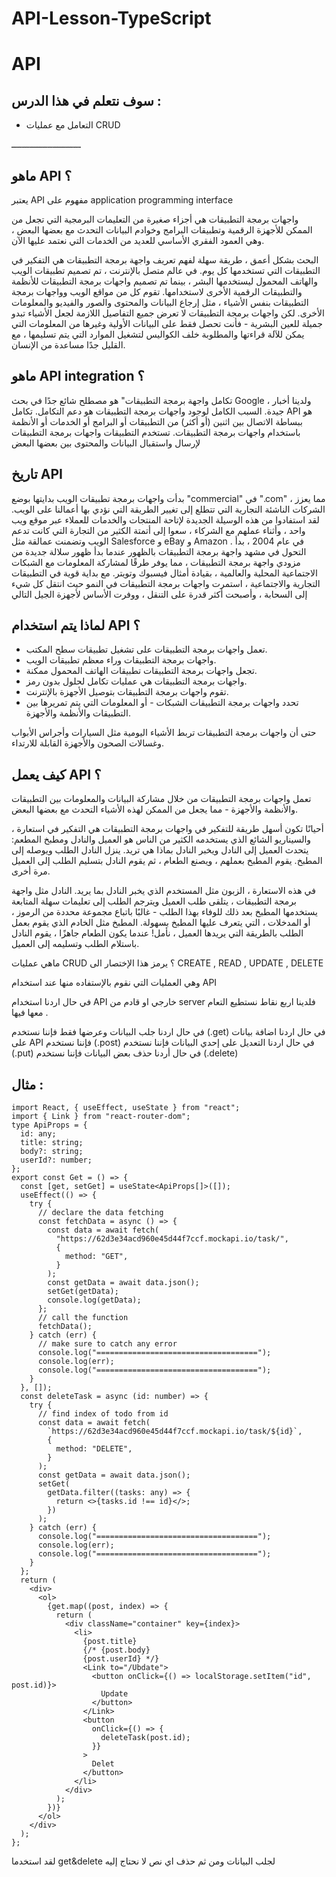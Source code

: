 # API-Lesson-TypeScript

# API

## سوف نتعلم في هذا الدرس :


- التعامل مع عمليات  CRUD 

ـــــــــــــــــــــــــــ



## ماهو API ؟

يعتبر  API مفهوم على  application programming interface 

واجهات برمجة التطبيقات هي أجزاء صغيرة من التعليمات البرمجية التي تجعل من الممكن للأجهزة الرقمية وتطبيقات البرامج وخوادم البيانات التحدث مع بعضها البعض ، وهي العمود الفقري الأساسي للعديد من الخدمات التي نعتمد عليها الآن.

البحث بشكل أعمق ، طريقة سهلة لفهم تعريف واجهة برمجة التطبيقات هي التفكير في التطبيقات التي تستخدمها كل يوم. في عالم متصل بالإنترنت ، تم تصميم تطبيقات الويب والهاتف المحمول ليستخدمها البشر ، بينما تم تصميم واجهات برمجة التطبيقات للأنظمة والتطبيقات الرقمية الأخرى لاستخدامها. تقوم كل من مواقع الويب وواجهات برمجة التطبيقات بنفس الأشياء ، مثل إرجاع البيانات والمحتوى والصور والفيديو والمعلومات الأخرى. لكن واجهات برمجة التطبيقات لا تعرض جميع التفاصيل اللازمة لجعل الأشياء تبدو جميلة للعين البشرية - فأنت تحصل فقط على البيانات الأولية وغيرها من المعلومات التي يمكن للآلة قراءتها والمطلوبة خلف الكواليس لتشغيل الموارد التي يتم تسليمها ، مع القليل جدًا مساعدة من الإنسان.


## ماهو API integration ؟

تكامل واجهة برمجة التطبيقات" هو مصطلح شائع جدًا في بحث Google ، ولدينا أخبار جيدة. السبب الكامل لوجود واجهات برمجة التطبيقات هو دعم التكامل. تكامل API هو ببساطة الاتصال بين اثنين (أو أكثر) من التطبيقات أو البرامج أو الخدمات أو الأنظمة باستخدام واجهات برمجة التطبيقات. تستخدم التطبيقات واجهات برمجة التطبيقات لإرسال واستقبال البيانات والمحتوى بين بعضها البعض


## تاريخ API

بدأت واجهات برمجة تطبيقات الويب بدايتها بوضع "commercial" في ".com" ، مما يعزز الشركات الناشئة التجارية التي تتطلع إلى تغيير الطريقة التي نؤدي بها أعمالنا على الويب. لقد استفادوا من هذه الوسيلة الجديدة لإتاحة المنتجات والخدمات للعملاء عبر موقع ويب واحد ، وأثناء عملهم مع الشركاء ، سعوا إلى أتمتة الكثير من التجارة التي كانت تدعم الويب وتضمنت عمالقة مثل Salesforce و eBay و Amazon . في عام 2004 ، بدأ التحول في مشهد واجهة برمجة التطبيقات بالظهور عندما بدأ ظهور سلالة جديدة من مزودي واجهة برمجة التطبيقات ، مما يوفر طرقًا لمشاركة المعلومات مع الشبكات الاجتماعية المحلية والعالمية ، بقيادة أمثال فيسبوك وتويتر. مع بداية قوية في التطبيقات التجارية والاجتماعية ، استمرت واجهات برمجة التطبيقات في النمو حيث انتقل كل شيء إلى السحابة ، وأصبحت أكثر قدرة على التنقل ، ووفرت الأساس لأجهزة الجيل التالي


## لماذا يتم استخدام API ؟


- تعمل واجهات برمجة التطبيقات على تشغيل تطبيقات سطح المكتب.
- واجهات برمجة التطبيقات وراء معظم تطبيقات الويب.
- تجعل واجهات برمجة التطبيقات تطبيقات الهاتف المحمول ممكنة.
- واجهات برمجة التطبيقات هي عمليات تكامل لحلول بدون رمز.
- تقوم واجهات برمجة التطبيقات بتوصيل الأجهزة بالإنترنت.
- تحدد واجهات برمجة التطبيقات الشبكات - أو المعلومات التي يتم تمريرها بين التطبيقات والأنظمة والأجهزة.

حتى أن واجهات برمجة التطبيقات تربط الأشياء اليومية مثل السيارات وأجراس الأبواب وغسالات الصحون والأجهزة القابلة للارتداء.


## كيف يعمل API ؟

تعمل واجهات برمجة التطبيقات من خلال مشاركة البيانات والمعلومات بين التطبيقات والأنظمة والأجهزة - مما يجعل من الممكن لهذه الأشياء التحدث مع بعضها البعض.

أحيانًا تكون أسهل طريقة للتفكير في واجهات برمجة التطبيقات هي التفكير في استعارة ، والسيناريو الشائع الذي يستخدمه الكثير من الناس هو العميل والنادل ومطبخ المطعم: يتحدث العميل إلى النادل ويخبر النادل بماذا هي تريد. ينزل النادل الطلب ويوصله إلى المطبخ. يقوم المطبخ بعملهم ، ويصنع الطعام ، ثم يقوم النادل بتسليم الطلب إلى العميل مرة أخرى.

في هذه الاستعارة ، الزبون مثل المستخدم الذي يخبر النادل بما يريد. النادل مثل واجهة برمجة التطبيقات ، يتلقى طلب العميل ويترجم الطلب إلى تعليمات سهلة المتابعة يستخدمها المطبخ بعد ذلك للوفاء بهذا الطلب - غالبًا باتباع مجموعة محددة من الرموز ، أو المدخلات ، التي يتعرف عليها المطبخ بسهولة. المطبخ مثل الخادم الذي يقوم بعمل الطلب بالطريقة التي يريدها العميل ، نأمل! عندما يكون الطعام جاهزًا ، يقوم النادل باستلام الطلب وتسليمه إلى العميل.


ماهي عمليات CRUD ؟ 
يرمز هذا الإختصار الى CREATE , READ , UPDATE , DELETE

وهي العمليات التي نقوم بالإستفاده منها عند استخدام API 

في حال اردنا استخدام API خارجي او قادم من server فلدينا اربع نقاط نستطيع التعام معها فيها .

في حال اردنا جلب البيانات وعرضها فقط فإننا نستخدم (.get) 
في حال اردنا اضافة بيانات على API فإننا نستخدم (.post)
في حال اردنا التعديل على إحدي البيانات فإننا نستخدم (.put)
في حال أردنا حذف بعض البيانات فإننا نستخدم (.delete)


## مثال :
    import React, { useEffect, useState } from "react";
    import { Link } from "react-router-dom"; 
    type ApiProps = {
      id: any;
      title: string;
      body?: string;
      userId?: number;
    };
    export const Get = () => {
      const [get, setGet] = useState<ApiProps[]>([]);
      useEffect(() => {
        try {
          // declare the data fetching
          const fetchData = async () => {
            const data = await fetch(
              "https://62d3e34acd960e45d44f7ccf.mockapi.io/task/",
              {
                method: "GET",
              }
            );
            const getData = await data.json();
            setGet(getData);
            console.log(getData);
          };
          // call the function
          fetchData();
        } catch (err) {
          // make sure to catch any error
          console.log("====================================");
          console.log(err);
          console.log("====================================");
        }
      }, []);
      const deleteTask = async (id: number) => {
        try {
          // find index of todo from id
          const data = await fetch(
            `https://62d3e34acd960e45d44f7ccf.mockapi.io/task/${id}`,
            {
              method: "DELETE",
            }
          );
          const getData = await data.json();
          setGet(
            getData.filter((tasks: any) => {
              return <>{tasks.id !== id}</>;
            })
          );
        } catch (err) {
          console.log("====================================");
          console.log(err);
          console.log("====================================");
        }
      };
      return (
        <div>
          <ol>
            {get.map((post, index) => {
              return (
                <div className="container" key={index}>
                  <li>
                    {post.title}
                    {/* {post.body}
                    {post.userId} */}
                    <Link to="/Ubdate">
                      <button onClick={() => localStorage.setItem("id", post.id)}>
                        Update
                      </button>
                    </Link>
                    <button
                      onClick={() => {
                        deleteTask(post.id);
                      }}
                    >
                      Delet
                    </button>
                  </li>
                </div>
              );
            })}
          </ol>
        </div>
      );
    };
    


لقد استخدما get&delete لجلب البيانات ومن ثم حذف اي نص لا نحتاج إليه  

